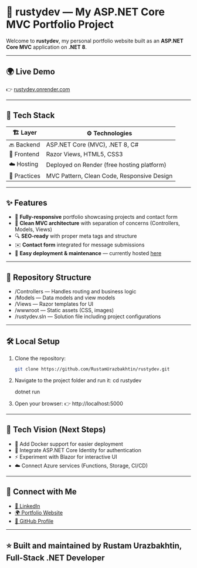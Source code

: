 # 🚀 rustydev — My ASP.NET Core MVC Portfolio Project

Welcome to **rustydev**, my personal portfolio website built as an **ASP.NET Core MVC** application on **.NET 8**.

---

## 🌍 Live Demo
👉 [rustydev.onrender.com](https://rustydev.onrender.com/)

---

## 🔧 Tech Stack

| 🏗 Layer     | ⚙️ Technologies                              |
|--------------|-----------------------------------------------|
| 🔙 Backend   | ASP.NET Core (MVC), .NET 8, C#                |
| 🎨 Frontend  | Razor Views, HTML5, CSS3                      |
| ☁️ Hosting   | Deployed on Render (free hosting platform)    |
| 📐 Practices | MVC Pattern, Clean Code, Responsive Design    |

---

## ✨ Features

- 📱 **Fully-responsive** portfolio showcasing projects and contact form  
- 🧩 **Clean MVC architecture** with separation of concerns (Controllers, Models, Views)  
- 🔍 **SEO-ready** with proper meta tags and structure  
- ✉️ **Contact form** integrated for message submissions  
- 🚀 **Easy deployment & maintenance** — currently hosted [here](https://rustydev.onrender.com/)  

---

## 📂 Repository Structure

- /Controllers — Handles routing and business logic
- /Models — Data models and view models
- /Views — Razor templates for UI
- /wwwroot — Static assets (CSS, images)
- /rustydev.sln — Solution file including project configurations

---

## 🛠 Local Setup

1. Clone the repository:  
   ```bash
   git clone https://github.com/RustamUrazbakhtin/rustydev.git
   
2. Navigate to the project folder and run it:
   cd rustydev
   
   dotnet run

4. Open your browser:
   👉 http://localhost:5000

---

## 🎯 Tech Vision (Next Steps)

- 🐳 Add Docker support for easier deployment
- 🔐 Integrate ASP.NET Core Identity for authentication
- ⚡ Experiment with Blazor for interactive UI
- ☁️ Connect Azure services (Functions, Storage, CI/CD)

---

## 🤝 Connect with Me

- [💼 LinkedIn](https://www.linkedin.com/in/rusty-dev/)
- [🌍 Portfolio Website](https://rustydev.onrender.com/)
- [🐙 GitHub Profile](https://github.com/RustamUrazbakhtin)

---

## ⭐ Built and maintained by Rustam Urazbakhtin, Full-Stack .NET Developer

  
